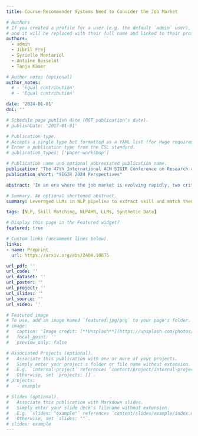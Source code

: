 ```yaml
---
title: Course Recommender Systems Need to Consider the Job Market

# Authors
# If you created a profile for a user (e.g. the default `admin` user), write the username (folder name) here
# and it will be replaced with their full name and linked to their profile.
authors:
  - admin
  - Jibril Frej
  - Syrielle Montariol
  - Antoine Bosselut
  - Tanja Käser

# Author notes (optional)
author_notes:
  # - 'Equal contribution'
  # - 'Equal contribution'

date: '2024-01-01'
doi: ''

# Schedule page publish date (NOT publication's date).
# publishDate: '2017-01-01'

# Publication type.
# Accepts a single type but formatted as a YAML list (for Hugo requirements).
# Enter a publication type from the CSL standard.
# publication_types: ['paper-workshop']

# Publication name and optional abbreviated publication name.
publication: "The 47th International ACM SIGIR Conference on Research and Development in Information Retrieval Perspectives Paper"
publication_short: "SIGIR 2024 Perspectives"

abstract: 'In an era where the job market is evolving rapidly, two critical needs emerge: the necessity for up-to-date course recommendation systems aligned to the job market trends, and the imperative for these systems to be unsupervised due to the time-consuming and costly nature of gathering and annotating up-to-date data. Addressing these challenges, this paper introduces a novel unsupervised sequential course recommendation system tailored to the dynamic job market. Our system leverages large language models (LLMs) for skill extraction from resumes, course content, and job descriptions to identify and recommend courses that will maximize the number of job opportunities available to candidates. We compare two methodologies for sequential recommendation: a greedy heuristic and 2 reinforcement learning (RL) approach. This work presents a significant advancement in personalized education recommendations, combining NLP and RL for practical, user-centric career development.'

# Summary. An optional shortened abstract.
summary: Leveraged LLMs in NLP pipeline to extract skill and match them to a known taxonomy from job postings, course descriptions, and resumes and compared greedy heuristics-based and reinforcement learning-based recommendation systems to recommend courses to job seekers based on their resume and job postings.

tags: [NLP, Skill Matching, NLP4HR, LLMs, Synthetic Data]

# Display this page in the Featured widget?
featured: true

# Custom links (uncomment lines below)
links:
- name: Preprint
  url: https://arxiv.org/abs/2404.10876

url_pdf: ''
url_code: ''
url_dataset: ''
url_poster: ''
url_project: ''
url_slides: ''
url_source: ''
url_video: ''

# Featured image
# To use, add an image named `featured.jpg/png` to your page's folder.
# image:
#   caption: 'Image credit: [**Unsplash**](https://unsplash.com/photos/pLCdAaMFLTE)'
#   focal_point: ''
#   preview_only: false

# Associated Projects (optional).
#   Associate this publication with one or more of your projects.
#   Simply enter your project's folder or file name without extension.
#   E.g. `internal-project` references `content/project/internal-project/index.md`.
#   Otherwise, set `projects: []`.
# projects:
#   - example

# Slides (optional).
#   Associate this publication with Markdown slides.
#   Simply enter your slide deck's filename without extension.
#   E.g. `slides: "example"` references `content/slides/example/index.md`.
#   Otherwise, set `slides: ""`.
# slides: example
---
```

